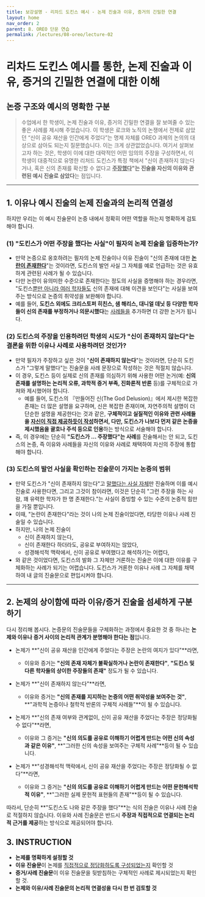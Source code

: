 ```yaml
---
title: 보강설명 - 리차드 도킨스 예시 - 논제 진술과 이유, 증거의 긴밀한 연결
layout: home
nav_order: 2
parent: 8. OREO 단문 연습
permalink: /lectures/08-oreo/lecture-02
---
```


# 리차드 도킨스 예시를 통한, 논제 진술과 이유, 증거의 긴밀한 연결에 대한 이해

## **논증 구조와 예시의 명확한 구분**

> 수업에서 한 학생이, 논제 진술과 이유, 증거의 긴밀한 연결을 잘 보여줄 수 있는 좋은 사례를 제시해 주었습니다. 이 학생은 로크와 노직의 논쟁에서 전제로 삼았던 “신이 공유 재산을 인간에게 주었다”는 명제 자체를 OREO 과제의 논의의 대상으로 삼아도 되는지 질문했습니다. 이는 크게 상관없었습니다. 여기서 살펴보고자 하는 것은, 학생이 이에 대한 대략적인 어떤 임의의 주장을 구성하면서, 이 학생이 대중적으로 유명한 리처드 도킨스가 특정 책에서 "신이 존재하지 않는다거나, 혹은 신의 존재를 확신할 수 없다고 **<ins>주장했다</ins>"는 진술을 자신의 이유와 관련된 예시 진술로 삼았다**는 점입니다.

---

## 1. 이유나 예시 진술의 논제 진술과의 논리적 연결성 

하지만 우리는 이 예시 진술문이 논증 내에서 정확히 어떤 역할을 하는지 명확하게 검토해야 합니다.  

### **(1) "도킨스가 어떤 주장을 했다는 사실"이 필자의 논제 진술을 입증하는가?**  
- 만약 논증으로 옹호하려는 필자의 논제 진술이나 이유 진술이 "신의 존재에 대한 <ins>**논란이 존재한다**</ins>"는 것이라면, 도킨스의 발언 사실 그 자체를 예로 언급하는 것은 유효하게 관련된 사례가 될 수 있습니다.  
- 다만 논란이 유의미한 수준으로 존재한다는 정도의 사실을 증명해야 하는 경우라면, "도킨스<ins>뿐만 아니라 여러 학자들도</ins> 신의 존재에 대해 이견을 보인다"는 사실을 보여주는 방식으로 논증의 취약성을 보완해야 합니다.  
- 예를 들어, **도킨스 외에도 크리스토퍼 히친스, 샘 해리스, 대니얼 데닛 등 다양한 학자들이 신의 존재를 부정하거나 의문시했다**는 <ins>사례들을</ins> 추가하면 더 강한 논거가 됩니다.  

### **(2) 도킨스의 주장을 인용하려던 학생의 시도가 "신이 존재하지 않는다"는 결론을 위한 이유나 사례로 사용하려던 것인가?**  
- 만약 필자가 주장하고 싶은 것이 "**신이 존재하지 않는다**"는 것이라면, 단순히 도킨스가 "그렇게 말했다"는 진술문을 사례 문장으로 작성하는 것은 적절치 않습니다.  
- 이 경우, 도킨스 등이 실제로 신의 존재를 의심하기 위해 사용한 어떤 논거(예: **신의 존재를 설명하는 논리적 오류, 과학적 증거 부족, 진화론적 반론** 등)를 구체적으로 가져와 제시했어야 합니다.  
  - 예를 들어, 도킨스의 『만들어진 신(The God Delusion)』에서 제시한 복잡한 존재는 더 많은 설명을 요구하며, 신은 복잡한 존재이며, 자연주의적 설명이 더 단순한 설명을 제공한다는 것과 같은, **구체적이고 실질적인 이유와 관련 사례들을 <ins>자신이 직접 제공하듯이 작성</ins>하면서, 다만, 도킨스가 나보다 먼저 같은 논증을 제시했음을 괄호나 주석 등으로 인용**하는 방식으로 서술해야 합니다.  
- 즉, 이 경우에는 단순히 **"도킨스가 ... 주장했다"는 사례**를 진술해서는 안 되고, 도킨스의 논증, 즉 이유와 사례들을 자신의 이유와 사례로 채택하여 자신의 주장에 통합해야 합니다.

### **(3) 도킨스의 발언 사실을 확인하는 진술문이 가지는 논증의 범위**
- 만약 도킨스가 "신이 존재하지 않는다"고 <ins>말했다는 사실 자체</ins>만 진술하며 이를 예시 진술로 사용한다면, 그리고 그것이 참이라면, 이것은 단순히 "그런 주장을 하는 사람, 꽤 유력한 학자가 한 명 존재한다."는 사실이 증빙할 수 있는 수준의 논증적 힘만을 가질 뿐입니다.  
- 이때, "논란이 존재한다"라는 것이 나의 논제 진술이었다면, 타당한 이유나 사례 진술일 수 있습니다.
- 하지만, 나의 논제 진술이
  - 신이 존재하지 않는다,
  - 신이 존재한다 하더라도, 공유로 부여하지는 않았다,
  - 성경해석적 맥락에서, 신이 공유로 부여했다고 해석하기는 어렵다,
- 와 같은 것이었다면, 도킨스의 발화 그 자체만 거론하는 진술은 이에 대한 이유를 구체화하는 사례가 되기는 어렵습니다. 도킨스가 거론한 이유나 사례 그 자체를 채택하여 내 글의 진술문으로 편입시켜야 합니다.

---

## 2. 논제의 상이함에 따라 이유/증거 진술을 섬세하게 구분하기

다시 정리해 봅시다. 논증문의 진술문들을 구체화하는 과정에서 중요한 것 중 하나는 **논제와 이유나 증거 사이의 논리적 관계가 분명해야 한다는 점**입니다.  

- 논제가 **"신이 공유 재산을 인간에게 주었다는 주장은 논란의 여지가 있다"**라면,  
  - 이유와 증거는 **"신의 존재 자체가 불확실하거나 논란이 존재한다"**, **"도킨스 및 다른 학자들의 상이한 주장들의 존재"** 정도가 될 수 있습니다.  

- 논제가 **"신이 존재하지 않는다"**라면,  
  - 이유와 증거는 **"신의 존재를 지지하는 논증의 어떤 취약성을 보여주는 것"**, **"과학적 논증이나 철학적 반론의 구체적 사례들"**이 될 수 있습니다. 

- 논제가 **"신의 존재 여부와 관계없이, 신이 공유 재산을 주었다는 주장은 정당화될 수 없다"**라면,  
  - 이유와 그 증거는 **"신의 의도를 공유로 이해하기 어렵게 만드는 어떤 신의 속성과 같은 이유"**, **"그러한 신의 속성을 보여주는 구체적 사례"**등이 될 수 있습니다.  

- 논제가 **"성경해석적 맥락에서, 신이 공유 재산을 주었다는 주장은 정당화될 수 없다"**라면,  
  - 이유와 그 증거는 **"신의 의도를 공유로 이해하기 어렵게 만드는 어떤 문헌해석학적 이유"**, **"그러한 실제 문헌적 표현들의 존재"**등이 될 수 있습니다.  

따라서, 단순히 **"도킨스도 나와 같은 주장을 했다"**는 식의 진술은 이유나 사례 진술로 적절하지 않습니다. 이유와 사례 진술문은 반드시 **주장과 직접적으로 연결되는 논리적 근거를 제공**하는 방식으로 제공되어야 합니다.  


## 3. INSTRUCTION

- **논제를 명확하게 설정할 것**  
- **이유 진술문**이 논제를 <ins>직접적으로 정당화하도록 구성되었는지</ins> 확인할 것  
- **증거/사례 진술문**이 이유 진술문을 뒷받침하는 구체적인 사례로 제시되었는지 확인할 것. 
- **논제와 이유/사례 진술문의 논리적 연결성을 다시 한 번 검토할 것**  
